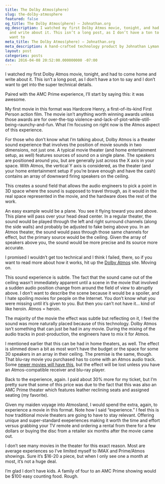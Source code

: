 ```yaml
---
title: The Dolby Atmos(phere)
slug: the-dolby-atmosphere
featured: false
og_title: The Dolby Atmos(phere) – Johnathan.org
og_description: I watched my first Dolby Atmos movie, tonight, and had to come home
  and write about it. This isn’t a long post, as I don’t have a ton to say and I don’t
  want to
meta_title: The Dolby Atmos(phere) – Johnathan.org
meta_description: A hand-crafted technology product by Johnathan Lyman
layout: post
categories: posts
date: 2016-04-08 20:52:00.000000000 -07:00
---
```


I watched my first Dolby Atmos movie, tonight, and had to come home and write about it. This isn’t a long post, as I don’t have a ton to say and I don’t want to get into the super technical details.

Paired with the AMC Prime experience, I’ll start by saying this: it was awesome.

My first movie in this format was Hardcore Henry, a first-of-its-kind First Person action film. The movie isn’t anything worth winning awards unless those awards are for over-the-top violence-and-lack-of-plot-while-still-being-raunchy-and-fun. What I’m focusing on right now is the Atmos aspect of this experience.

For those who don’t know what I’m talking about, Dolby Atmos is a theater sound experience that involves the position of movie sounds in two dimensions, not just one. A typical movie theater (and home entertainment setup, as well) features sources of sound on a single plane. The speakers are positioned around you, but are generally just across the X axis in your space. With Atmos, the vertical Y axis is considered, as the theater (and your home entertainment setup if you’re brave enough and have the cash) contains an array of downward firing speakers on the ceiling.

This creates a sound field that allows the audio engineers to pick a point in 3D space where the sound is supposed to travel through, as it would in the real space represented in the movie, and the hardware does the rest of the work.

An easy example would be a plane. You see it flying toward you and above. This plane will pass over your head dead center. In a regular theater, the sound would be played through the left and right surround channels (along the side walls) and probably be adjusted to fake being above you. In an Atmos theater, the sound would pass through those same channels for effect, but the primary source would be the ceiling. Given the array of speakers above you, the sound would be more precise and its source more accurate.

I promised I wouldn’t get too technical and I think I failed, there, so if you want to read more about how it works, hit up the [Dolby Atmos](http://www.dolby.com/us/en/brands/dolby-atmos.html) site. Moving on.

This sound experience is subtle. The fact that the sound came out of the ceiling wasn’t immediately apparent until a scene in the movie that involved a sudden audio position change from around the field of view to abruptly above. I don’t want to describe the scene because it would be a spoiler, and I hate spoiling movies for people on the Internet. You don’t know what you were missing until it’s given to you. But then you can’t not have it… kind of like heroin. Atmos = heroin.

The majority of the movie the effect was subtle but reflecting on it, I feel the sound was more naturally placed because of this technology. Dolby Atmos isn’t something that can just be had in any movie. During the mixing of the audio tracks in post-production, the engineers have to mix it for Atmos.

I mentioned earlier that this can be had in home theaters, as well. The effect is slimmed down a bit as most won’t have the budget or the space for some 30 speakers in an array in their ceiling. The premise is the same, though. That blu-ray movie you purchased has to come with an Atmos audio track. Some [newer movies will have this](http://www.dolby.com/us/en/experience/dolby-atmos/bluray-and-streaming.html), but the effect will be lost unless you have an Atmos-compatible receiver and blu-ray player.

Back to the experience, again. I paid about 30% more for my ticket, but I’m pretty sure that some of this price was due to the fact that this was also an AMC Prime theater which features leather reclining seats and assigned seating (my favorite).

Given my maiden voyage into Atmosland, I would spend the extra, again, to experience a movie in this format. Note how I said “experience.” I feel this is how traditional movie theaters are going to have to stay relevant. Offering unique and super-standard exeperiences making it worth the time and effort versus grabbing your TV remote and ordering a rental from there for a few dollars or buying the disc from a retailer six months after the movie came out.

I don’t see many movies in the theater for this exact reason. Most are average experiences so I’ve limited myself to IMAX and Prime/Atmos showings. Sure it’s $16-20 a piece, but when I only see one a month at most, it’s not a huge deal.

I’m glad I don’t have kids. A family of four to an AMC Prime showing would be $100 easy counting food. Rough.

